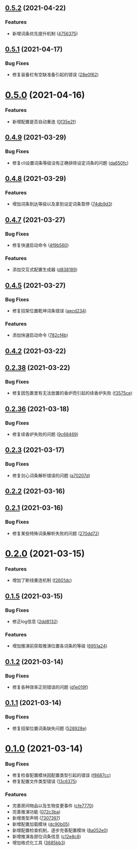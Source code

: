 ## [0.5.2](https://github.com/wsmud/deduce/compare/v0.5.1...v0.5.2) (2021-04-22)


### Features

* 新增词条优先提升机制 ([4756375](https://github.com/wsmud/deduce/commit/4756375812382365c1aaaf981a0059d1aeed6830))



## [0.5.1](https://github.com/wsmud/deduce/compare/v0.5.0...v0.5.1) (2021-04-17)


### Bug Fixes

* 修复装备栏有空缺准备引起的错误 ([28e0f62](https://github.com/wsmud/deduce/commit/28e0f628991231fe1b546d456f7f9f9c4dcb2571))



# [0.5.0](https://github.com/wsmud/deduce/compare/v0.4.9...v0.5.0) (2021-04-16)


### Features

* 新增配置是否自动重连 ([0f35e2f](https://github.com/wsmud/deduce/commit/0f35e2fbe5299e16a9089847a19789a12b18b392))



## [0.4.9](https://github.com/wsmud/deduce/compare/v0.4.8...v0.4.9) (2021-03-29)


### Bug Fixes

* 修复cli设置词条等级没有正确排除设定词条的问题 ([da650fc](https://github.com/wsmud/deduce/commit/da650fccaf1c10a8449fa84a86fa5cd892f1554c))



## [0.4.8](https://github.com/wsmud/deduce/compare/v0.4.7...v0.4.8) (2021-03-29)


### Features

* 增加词条到达等级以及拿到设定词条暂停 ([74db9d3](https://github.com/wsmud/deduce/commit/74db9d36f9780949ef70740e4a6777ba18751882))



## [0.4.7](https://github.com/wsmud/deduce/compare/v0.4.6...v0.4.7) (2021-03-27)


### Bug Fixes

* 修复快速启动命令 ([4f9b560](https://github.com/wsmud/deduce/commit/4f9b560ce462adaa612e62862136d358c5084f40))


### Features

* 添加交互式配置生成器 ([d838189](https://github.com/wsmud/deduce/commit/d8381895f6cfb7b05aee9dc9fd3b544a93eba68a))



## [0.4.5](https://github.com/wsmud/deduce/compare/v0.4.2...v0.4.5) (2021-03-27)


### Bug Fixes

* 修复招架位置乾坤词条错误 ([aecd234](https://github.com/wsmud/deduce/commit/aecd234902c8f21cfb6bc2b8b045089bc4fdcea8))


### Features

* 添加快速启动命令 ([782cf4b](https://github.com/wsmud/deduce/commit/782cf4b33534f6d2216758c868457b82106fcbc0))



## [0.4.2](https://github.com/wsmud/deduce/compare/v0.2.38...v0.4.2) (2021-03-22)



## [0.2.38](https://github.com/wsmud/deduce/compare/v0.2.36...v0.2.38) (2021-03-22)


### Bug Fixes

* 修复因包裹里有无法放置的香炉而引起的续香炉失败 ([f3575ce](https://github.com/wsmud/deduce/commit/f3575ce86e4cc8389d6a246df913746b17809145))



## [0.2.36](https://github.com/wsmud/deduce/compare/v0.2.3...v0.2.36) (2021-03-18)


### Bug Fixes

* 修复续香炉失败的问题 ([9c68469](https://github.com/wsmud/deduce/commit/9c68469da632579981e5a987ebf32068227a3f3a))



## [0.2.3](https://github.com/wsmud/deduce/compare/v0.2.2...v0.2.3) (2021-03-17)


### Bug Fixes

* 修复剑心词条解析错误的问题 ([a70207d](https://github.com/wsmud/deduce/commit/a70207d2bcf5542bff88e1eae5bcb3e99f2c0fdf))



## [0.2.2](https://github.com/wsmud/deduce/compare/v0.2.1...v0.2.2) (2021-03-16)



## [0.2.1](https://github.com/wsmud/deduce/compare/v0.2.0...v0.2.1) (2021-03-16)


### Bug Fixes

* 修复某些特殊词条解析失败的问题 ([270dd72](https://github.com/wsmud/deduce/commit/270dd729b8b8f5989a9b498e20f8cd04506fdeae))



# [0.2.0](https://github.com/wsmud/deduce/compare/v0.1.5...v0.2.0) (2021-03-15)


### Features

* 增加了断线重连机制 ([f2601dc](https://github.com/wsmud/deduce/commit/f2601dce6c08fcfd4f5bd610357c54c4ace277f6))



## [0.1.5](https://github.com/wsmud/deduce/compare/v0.1.2...v0.1.5) (2021-03-15)


### Bug Fixes

* 修正log信息 ([2dd8132](https://github.com/wsmud/deduce/commit/2dd81328c42c5a511b7e3359e6aeb5a68a04a34e))


### Features

* 增加推演前获取推演位置各词条的等级 ([6951a24](https://github.com/wsmud/deduce/commit/6951a2437d62d64fee269b787a80d3cab2ebaa9f))



## [0.1.2](https://github.com/wsmud/deduce/compare/v0.1.1...v0.1.2) (2021-03-14)


### Bug Fixes

* 修复各种效率正则错误的问题 ([d1e019f](https://github.com/wsmud/deduce/commit/d1e019ff1955fce1b2e58398352dbe873b45e32a))



## [0.1.1](https://github.com/wsmud/deduce/compare/v0.1.0...v0.1.1) (2021-03-14)


### Bug Fixes

* 修复招架位置词条缺失问题 ([528928e](https://github.com/wsmud/deduce/commit/528928e5ca9d39bddc4e7b062deb30bfa339fd67))



# [0.1.0](https://github.com/wsmud/deduce/compare/dc90b053c555ca63bf914ec1fa71e6d5980cc41e...v0.1.0) (2021-03-14)


### Bug Fixes

* 修复检查配置模块因配置类型引起的错误 ([f8687cc](https://github.com/wsmud/deduce/commit/f8687ccd50e2ecaea5ecf15e91090f42bf38d845))
* 修复配置文件类型错误 ([13c6375](https://github.com/wsmud/deduce/commit/13c6375df30548be4e16c6f09ed985ba61b725b9))


### Features

* 完善房间物品以及生物变更事件 ([cfe7770](https://github.com/wsmud/deduce/commit/cfe77701434c2877c5243938e4fe6dfecf3ebdd5))
* 完善推演功能 ([072c3ba](https://github.com/wsmud/deduce/commit/072c3ba017f808bd2eeb1a7da750c53cdc7e7164))
* 新增类型声明 ([7307397](https://github.com/wsmud/deduce/commit/730739795568ecfa18c8281d6671048bfcc6eaa1))
* 新增配置加载模块 ([dc90b05](https://github.com/wsmud/deduce/commit/dc90b053c555ca63bf914ec1fa71e6d5980cc41e))
* 新增配置检查机制，逐步完善配置模块 ([8a052e0](https://github.com/wsmud/deduce/commit/8a052e0aecb1159e3ba9bed5b21821b2b9a78501))
* 新增推演各部位词条信息 ([c12e8c8](https://github.com/wsmud/deduce/commit/c12e8c8b99865dbe45f6bdf925342a48738c3a31))
* 增加格式化工具 ([3685bb3](https://github.com/wsmud/deduce/commit/3685bb3139b0995837456d4aa565d693b861ff3a))



